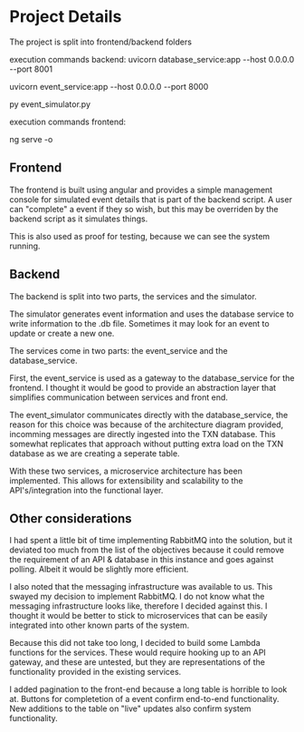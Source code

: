 # Project Details

The project is split into frontend/backend folders

execution commands backend: 
uvicorn database_service:app --host 0.0.0.0 --port 8001

uvicorn event_service:app --host 0.0.0.0 --port 8000

py event_simulator.py

execution commands frontend:

ng serve -o

## Frontend
The frontend is built using angular and provides a simple management console for simulated event details that is part of the backend script. A user can "complete" a event if they so wish, but this may be overriden by the backend script as it simulates things.

This is also used as proof for testing, because we can see the system running.

## Backend

The backend is split into two parts, the services and the simulator.

The simulator generates event information and uses the database service to write information to the .db file. Sometimes it may look for an event to update or create a new one.

The services come in two parts: the event_service and the database_service.

First, the event_service is used as a gateway to the database_service for the frontend. I thought it would be good to provide an abstraction layer that simplifies communication between services and front end.

The event_simulator communicates directly with the database_service, the reason for this choice was because of the architecture diagram provided, incomming messages are directly ingested into the TXN database. This somewhat replicates that approach without putting extra load on the TXN database as we are creating a seperate table.

With these two services, a microservice architecture has been implemented. This allows for extensibility and scalability to the API's/integration into the functional layer.

## Other considerations

I had spent a little bit of time implementing RabbitMQ into the solution, but it deviated too much from the list of the objectives because it could remove the requirement of an API & database in this instance and goes against polling. Albeit it would be slightly more efficient.

I also noted that the messaging infrastructure was available to us. This swayed my decision to implement RabbitMQ. I do not know what the messaging infrastructure looks like, therefore I decided against this. I thought it would be better to stick to microservices that can be easily integrated into other known parts of the system.

Because this did not take too long, I decided to build some Lambda functions for the services. These would require hooking up to an API gateway, and these are untested, but they are representations of the functionality provided in the existing services.

I added pagination to the front-end because a long table is horrible to look at. Buttons for completetion of a event confirm end-to-end functionality. New additions to the table on "live" updates also confirm system functionality.



